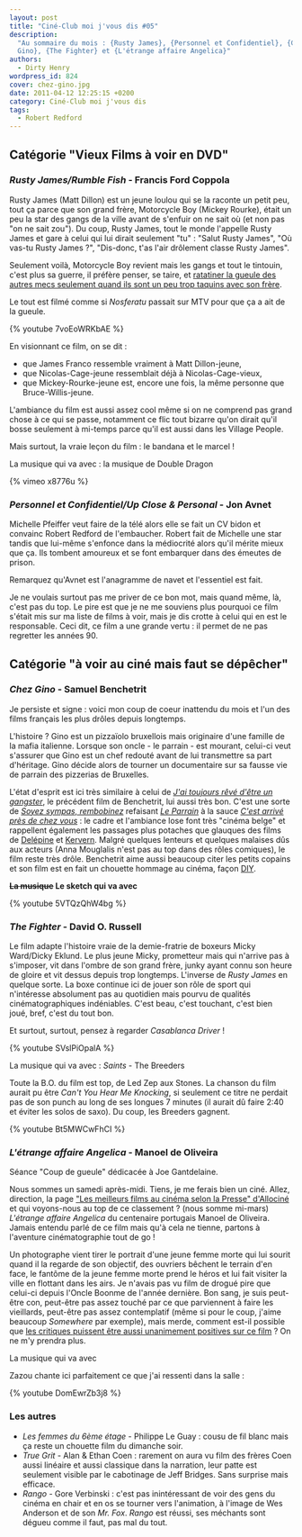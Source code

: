 ```yaml
---
layout: post
title: "Ciné-Club moi j'vous dis #05"
description:
  "Au sommaire du mois : {Rusty James}, {Personnel et Confidentiel}, {Chez
  Gino}, {The Fighter} et {L'étrange affaire Angelica}"
authors:
  - Dirty Henry
wordpress_id: 824
cover: chez-gino.jpg
date: 2011-04-12 12:25:15 +0200
category: Ciné-Club moi j'vous dis
tags:
  - Robert Redford
---
```


## Catégorie "Vieux Films à voir en DVD"

### _Rusty James/Rumble Fish_ - Francis Ford Coppola

Rusty James (Matt Dillon) est un jeune loulou qui se la raconte un petit peu,
tout ça parce que son grand frère, Motorcycle Boy (Mickey Rourke), était un peu
la star des gangs de la ville avant de s'enfuir on ne sait où (et non pas "on ne
sait zou"). Du coup, Rusty James, tout le monde l'appelle Rusty James et gare à
celui qui lui dirait seulement "tu" : "Salut Rusty James", "Où vas-tu Rusty
James ?", "Dis-donc, t'as l'air drôlement classe Rusty James".

Seulement voilà, Motorcycle Boy revient mais les gangs et tout le tintouin,
c'est plus sa guerre, il préfère penser, se taire, et
[ratatiner la gueule des autres mecs seulement quand ils sont un peu trop taquins avec son frère](http://www.youtube.com/watch?v=2LZAcnH_29c).

Le tout est filmé comme si _Nosferatu_ passait sur MTV pour que ça a ait de la
gueule.

{% youtube 7voEoWRKbAE %}

En visionnant ce film, on se dit :

- que James Franco ressemble vraiment à Matt Dillon-jeune,
- que Nicolas-Cage-jeune ressemblait déjà à Nicolas-Cage-vieux,
- que Mickey-Rourke-jeune est, encore une fois, la même personne que
  Bruce-Willis-jeune.

L'ambiance du film est aussi assez cool même si on ne comprend pas grand chose à
ce qui se passe, notamment ce flic tout bizarre qu'on dirait qu'il bosse
seulement à mi-temps parce qu'il est aussi dans les Village People.

Mais surtout, la vraie leçon du film : le bandana et le marcel !

La musique qui va avec : la musique de Double Dragon

{% vimeo x8776u %}

### _Personnel et Confidentiel/Up Close & Personal_ - Jon Avnet

Michelle Pfeiffer veut faire de la télé alors elle se fait un CV bidon et
convainc Robert Redford de l'embaucher. Robert fait de Michelle une star tandis
que lui-même s'enfonce dans la médiocrité alors qu'il mérite mieux que ça. Ils
tombent amoureux et se font embarquer dans des émeutes de prison.

Remarquez qu'Avnet est l'anagramme de navet et l'essentiel est fait.

Je ne voulais surtout pas me priver de ce bon mot, mais quand même, là, c'est
pas du top. Le pire est que je ne me souviens plus pourquoi ce film s'était mis
sur ma liste de films à voir, mais je dis crotte à celui qui en est le
responsable. Ceci dit, ce film a une grande vertu : il permet de ne pas
regretter les années 90.

## Catégorie "à voir au ciné mais faut se dépêcher"

### _Chez Gino_ - Samuel Benchetrit

Je persiste et signe : voici mon coup de coeur inattendu du mois et l'un des
films français les plus drôles depuis longtemps.

L'histoire ? Gino est un pizzaïolo bruxellois mais originaire d'une famille de
la mafia italienne. Lorsque son oncle - le parrain - est mourant, celui-ci veut
s'assurer que Gino est un chef redouté avant de lui transmettre sa part
d'héritage. Gino décide alors de tourner un documentaire sur sa fausse vie de
parrain des pizzerias de Bruxelles.

L'état d'esprit est ici très similaire à celui de [_J'ai toujours rêvé d'être un
gangster_][1], le précédent film de Benchetrit, lui aussi très bon. C'est une
sorte de [_Soyez sympas, rembobinez_][2] refaisant [_Le Parrain_][3] à la sauce
[_C'est arrivé près de chez vous_][4] : le cadre et l'ambiance lose font très
"cinéma belge" et rappellent également les passages plus potaches que glauques
des films de [Delépine][5] et [Kervern][6]. Malgré quelques lenteurs et quelques
malaises dûs aux acteurs (Anna Mouglalis n'est pas au top dans des rôles
comiques), le film reste très drôle. Benchetrit aime aussi beaucoup citer les
petits copains et son film est en fait un chouette hommage au cinéma, façon
[DIY](http://fr.wikipedia.org/wiki/Do_it_yourself).

**<strike>La musique</strike> Le sketch qui va avec**

{% youtube 5VTQzQhW4bg %}

### _The Fighter_ - David O. Russell

Le film adapte l'histoire vraie de la demie-fratrie de boxeurs Micky Ward/Dicky
Eklund. Le plus jeune Micky, prometteur mais qui n'arrive pas à s'imposer, vit
dans l'ombre de son grand frère, junky ayant connu son heure de gloire et vit
dessus depuis trop longtemps. L'inverse de _Rusty James_ en quelque sorte. La
boxe continue ici de jouer son rôle de sport qui n'intéresse absolument pas au
quotidien mais pourvu de qualités cinématographiques indéniables. C'est beau,
c'est touchant, c'est bien joué, bref, c'est du tout bon.

Et surtout, surtout, pensez à regarder *Casablanca Driver* !

{% youtube SVslPiOpalA %}

La musique qui va avec : _Saints_ - The Breeders

Toute la B.O. du film est top, de Led Zep aux Stones. La chanson du film aurait
pu être _Can't You Hear Me Knocking_, si seulement ce titre ne perdait pas de
son punch au long de ses longues 7 minutes (il aurait dû faire 2:40 et éviter
les solos de saxo). Du coup, les Breeders gagnent.

{% youtube Bt5MWCwFhCI %}

### _L'étrange affaire Angelica_ - Manoel de Oliveira

Séance "Coup de gueule" dédicacée à Joe Gantdelaine.

Nous sommes un samedi après-midi. Tiens, je me ferais bien un ciné. Allez,
direction, la page ["Les meilleurs films au cinéma selon la Presse"
d'Allociné][7] et qui voyons-nous au top de ce classement ? (nous somme mi-mars)
_L'étrange affaire Angelica_ du centenaire portugais Manoel de Oliveira. Jamais
entendu parlé de ce film mais qu'à cela ne tienne, partons à l'aventure
cinématographie tout de go !

Un photographe vient tirer le portrait d'une jeune femme morte qui lui sourit
quand il la regarde de son objectif, des ouvriers bêchent le terrain d'en face,
le fantôme de la jeune femme morte prend le héros et lui fait visiter la ville
en flottant dans les airs. Je n'avais pas vu film de drogué pire que celui-ci
depuis l'Oncle Boonme de l'année dernière. Bon sang, je suis peut-être con,
peut-être pas assez touché par ce que parviennent à faire les vieillards,
peut-être pas assez contemplatif (même si pour le coup, j'aime beaucoup
_Somewhere_ par exemple), mais merde, comment est-il possible que [les critiques
puissent être aussi unanimement positives sur ce film][8] ? On ne m'y prendra
plus.

La musique qui va avec

Zazou chante ici parfaitement ce que j'ai ressenti dans la salle :

{% youtube DomEwrZb3j8 %}

### Les autres

- _Les femmes du 6ème étage_ - Philippe Le Guay : cousu de fil blanc mais ça
  reste un chouette film du dimanche soir.
- _True Grit_ - Alan & Ethan Coen : rarement on aura vu film des frères Coen
  aussi linéaire et aussi classique dans la narration, leur patte est seulement
  visible par le cabotinage de Jeff Bridges. Sans surprise mais efficace.
- _Rango_ - Gore Verbinski : c'est pas inintéressant de voir des gens du cinéma
  en chair et en os se tourner vers l'animation, à l'image de Wes Anderson et de
  son _Mr. Fox_. _Rango_ est réussi, ses méchants sont dégueu comme il faut, pas
  mal du tout.

[1]:
  https://www.themoviedb.org/movie/8281-j-ai-toujours-r-v-d-tre-un-gangster
  "J'ai toujours rêvé d'être un gangster"
[2]: https://www.themoviedb.org/movie/4953-be-kind-rewind "Be Kind Rewind"
[3]: https://www.themoviedb.org/movie/238-the-godfather "The Godfather"
[4]:
  https://www.themoviedb.org/movie/10086-c-est-arriv-pr-s-de-chez-vous
  "C'est arrivé près de chez vous"
[5]: https://www.themoviedb.org/person/71929-beno-t-del-pine "Benoît Delépine"
[6]:
  https://www.themoviedb.org/person/71930-gustave-de-kervern
  "Gustave Kervern"
[7]:
  https://www.allocine.fr/film/aucinema/top/presse/
  "Meilleurs film à l'affiche selon la presse, sur Allociné"
[8]:
  https://www.allocine.fr/film/fichefilm-180401/critiques/presse/
  "Critiques presse de 'L'étrange affaire Angelica'"
